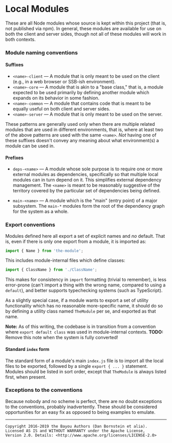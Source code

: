 Local Modules
=============

These are all Node modules whose source is kept within this project (that is,
not published via npm). In general, these modules are available for use on both
the client and server sides, though not all of these modules will work in both
contexts.

### Module naming conventions

#### Suffixes

* `<name>-client` &mdash; A module that is only meant to be used on the client
  (e.g., in a web browser or SSB-ish environment).
* `<name>-core` &mdash; A module that is akin to a "base class," that is, a
  module expected to be used primarily by defining another module which expands
  on its behavior in some fashion.
* `<name>-common` &mdash; A module that contains code that is meant to be
  equally useful on both client and server sides.
* `<name>-server` &mdash; A module that is only meant to be used on the server.

These patterns are generally used only when there are multiple related
modules that are used in different environments, that is, where at least two
of the above patterns are used with the same `<name>`. _Not_ having one of
these suffixes doesn't convey any meaning about what environment(s) a module
can be used in.

#### Prefixes

* `deps-<name>` &mdash; A module whose sole purpose is to require one or more
  external modules as dependencies, specifically so that multiple local modules
  can in turn depend on it. This simplifies external dependency management. The
  `<name>` is meant to be reasonably suggestive of the territory covered by the
  particular set of dependencies being defined.

* `main-<name>` &mdash; A module which is the "main" (entry point) of a major
  subsystem. The `main-*` modules form the root of the dependency graph for the
  system as a whole.

### Export conventions

Modules defined here all export a set of explicit names and _no_ default. That
is, even if there is only one export from a module, it is imported as:

```javascript
import { Name } from 'the-module';
```

This includes module-internal files which define classes:

```javascript
import { ClassName } from './ClassName';
```

This makes for consistency in `import` formatting (trivial to remember), is less
error-prone (can't import a thing with the wrong name, compared to using a
`default`), and better supports typechecking systems (such as TypeScript).

As a slightly special case, if a module wants to export a set of utility
functionality which has no reasonable more-specific name, it should do so by
defining a utility class named `TheModule` per se, and exported as that name.

**Note:** As of this writing, the codebase is in transition from a convention
where `export default class` was used in module-internal contexts. **TODO:**
Remove this note when the system is fully converted!

#### Standard `index` form

The standard form of a module's main `index.js` file is to import all the
local files to be exported, followed by a single `export { ... }` statement.
Modules should be listed in sort order, except that `TheModule` is always
listed first, when present.

### Exceptions to the conventions

Because nobody and no scheme is perfect, there are no doubt exceptions to the
conventions, probably inadvertently. These should be considered opportunities
for an easy fix as opposed to being examples to emulate.

- - - - - - - - - -

```
Copyright 2016-2019 the Bayou Authors (Dan Bornstein et alia).
Licensed AS IS and WITHOUT WARRANTY under the Apache License,
Version 2.0. Details: <http://www.apache.org/licenses/LICENSE-2.0>
```

